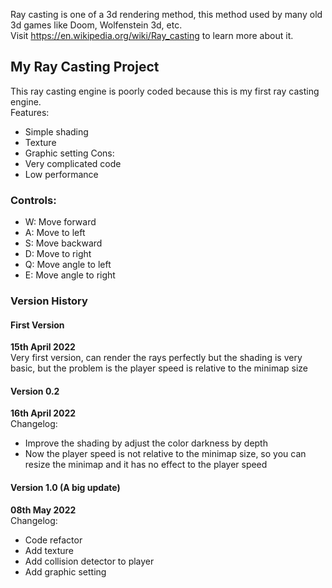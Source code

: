 Ray casting is one of a 3d rendering method, this method used by many old 3d games like Doom, Wolfenstein 3d, etc.\
Visit https://en.wikipedia.org/wiki/Ray_casting to learn more about it.

## My Ray Casting Project
This ray casting engine is poorly coded because this is my first ray casting engine.\
Features:
- Simple shading
- Texture
- Graphic setting
Cons:
- Very complicated code
- Low performance

### Controls:
- W: Move forward
- A: Move to left
- S: Move backward
- D: Move to right
- Q: Move angle to left
- E: Move angle to right

### Version History
#### First Version
**15th April 2022**\
Very first version, can render the rays perfectly but the shading is very basic, but the problem is the player speed is relative to the minimap size
#### Version 0.2
**16th April 2022**\
Changelog:
- Improve the shading by adjust the color darkness by depth
- Now the player speed is not relative to the minimap size, so you can resize the minimap and it has no effect to the player speed
#### Version 1.0 (A big update)
**08th May 2022**\
Changelog:
- Code refactor
- Add texture
- Add collision detector to player
- Add graphic setting
